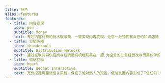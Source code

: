 ```yaml
---
title: 特色
alias: features
features:
  - title: 内容变现
    icon: pen
    subtitle: Money
    text: 专注内容付费的技术服务商，一键实现内容变现，让您一分钟拥有自己的知识店铺
  - title: 分销传播
    icon: thunderbolt
    subtitle: Distribution Network
    text: 通过互联网将供应商与经销商有机地联系在一起,为企业的业务经营及与贸易伙伴的合作提供了一种全新的模式
  - title: 微信互动
    icon: heart
    subtitle: Wechat Interactive
    text: 充分挖掘海量微信关系链，保证了绝对熟人的交互，使朋友圈内容形成了“信任背书”。
---
```

